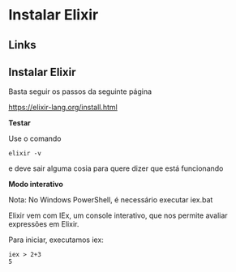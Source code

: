 # Instalar Elixir

## Links

## Instalar Elixir

Basta seguir os passos da seguinte página

https://elixir-lang.org/install.html

**Testar**

Use o comando 

````
elixir -v
````

e deve sair alguma cosia para quere dizer que está funcionando

**Modo interativo**

Nota: No Windows PowerShell, é necessário executar iex.bat

Elixir vem com IEx, um console interativo, que nos permite avaliar expressões em Elixir.

Para iniciar, executamos iex:

````
iex > 2+3
5
````
